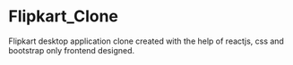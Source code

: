# Flipkart_Clone
Flipkart desktop application clone created with the help of reactjs, css and bootstrap only frontend designed.
